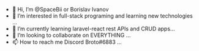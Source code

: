 - 👋 Hi, I’m @SpaceBii or Borislav Ivanov
- 👀 I’m interested in full-stack programing and learning new technologies ...
- 🌱 I’m currently learning laravel-react rest APIs and CRUD apps...
- 💞️ I’m looking to collaborate on EVERYTHING ...
- 📫 How to reach me Discord Broto#6883 ...

<!---
SpaceBii/SpaceBii is a ✨ special ✨ repository because its `README.md` (this file) appears on your GitHub profile.
You can click the Preview link to take a look at your changes.
--->
